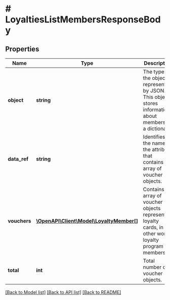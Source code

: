 # # LoyaltiesListMembersResponseBody

## Properties

Name | Type | Description | Notes
------------ | ------------- | ------------- | -------------
**object** | **string** | The type of the object represented by JSON. This object stores information about members in a dictionary. | [optional] [default to 'list']
**data_ref** | **string** | Identifies the name of the attribute that contains the array of voucher objects. | [optional] [default to 'vouchers']
**vouchers** | [**\OpenAPI\Client\Model\LoyaltyMember[]**](LoyaltyMember.md) | Contains array of voucher objects representing loyalty cards, in other words, loyalty program members. | [optional]
**total** | **int** | Total number of voucher objects. | [optional]

[[Back to Model list]](../../README.md#models) [[Back to API list]](../../README.md#endpoints) [[Back to README]](../../README.md)
